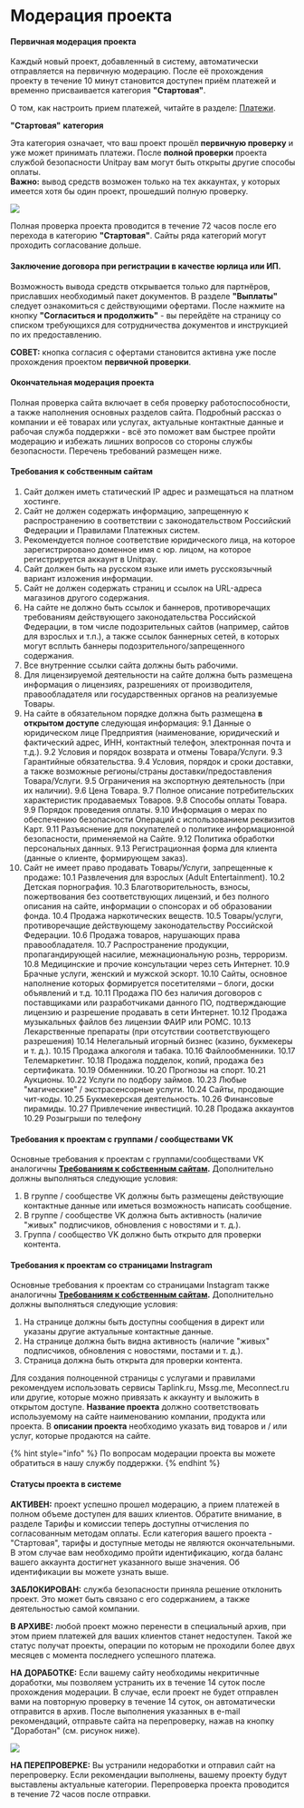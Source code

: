# Модерация проекта

#### Первичная модерация проекта

Каждый новый проект, добавленный в систему, автоматически отправляется на первичную модерацию. После её прохождения проекту в течение 10 минут становится доступен приём платежей и временно присваивается категория **"Стартовая"**. 

О том, как настроить прием платежей, читайте в разделе: [Платежи](../payments/).

**"Стартовая"** **категория**  

Эта категория означает, что ваш проект прошёл **первичную проверку** и уже может принимать платежи. После **полной проверки** проекта службой безопасности Unitpay вам могут быть открыты другие способы оплаты.  
**Важно:** вывод средств возможен только на тех аккаунтах, у которых имеется хотя бы один проект, прошедший полную проверку.

![](https://d33v4339jhl8k0.cloudfront.net/docs/assets/551a91dbe4b0221aadf24410/images/5e590aab04286364bc95feb9/file-CMTcJ343AJ.png)

Полная проверка проекта проводится в течение 72 часов после его перехода в категорию **"Стартовая"**. Сайты ряда категорий могут проходить согласование дольше. 

#### Заключение договора при регистрации в качестве юрлица или ИП.

Возможность вывода средств открывается только для партнёров, приславших необходимый пакет документов. В разделе **"Выплаты"** следует ознакомиться с действующими офертами. После нажмите на кнопку **"Согласиться и продолжить"** - вы перейдёте на страницу со списком требующихся для сотрудничества документов и инструкцией по их предоставлению.  
  
**СОВЕТ:** кнопка согласия с офертами становится активна уже после прохождения проектом **первичной проверки**.

#### Окончательная модерация проекта

Полная проверка сайта включает в себя проверку работоспособности, а также наполнения основных разделов сайта. Подробный рассказ о компании и её товарах или услугах, актуальные контактные данные и рабочая служба поддержки - всё это поможет вам быстрее пройти модерацию и избежать лишних вопросов со стороны службы безопасности. Перечень требований размещен ниже.

#### Требования к собственным сайтам

1. Сайт должен иметь статический IP адрес и размещаться на платном хостинге.  
2. Сайт не должен содержать информацию, запрещенную к распространению в соответствии с законодательством Российский Федерации и Правилами Платежных систем.  
3. Рекомендуется полное соответствие юридического лица, на которое зарегистрировано доменное имя с юр. лицом, на которое регистрируется аккаунт в Unitpay.  
4. Сайт должен быть на русском языке или иметь русскоязычный вариант изложения информации.  
5. Сайт не должен содержать страниц и ссылок на URL-адреса магазинов другого содержания. 
6. На сайте не должно быть ссылок и баннеров, противоречащих требованиям действующего законодательства Российской Федерации, в том числе подозрительных сайтов \(например, сайтов для взрослых и т.п.\), а также ссылок баннерных сетей, в которых могут всплыть баннеры подозрительного/запрещенного содержания.  
7. Все внутренние ссылки сайта должны быть рабочими. 
8.  Для лицензируемой деятельности на сайте должна быть размещена информация о лицензиях, разрешениях от производителя, правообладателя или государственных органов на реализуемые Товары.  
9. На сайте в обязательном порядке должна быть размещена **в открытом доступе** следующая информация:  9.1 Данные о юридическом лице Предприятия \(наименование, юридический и фактический адрес, ИНН, контактный телефон, электронная почта и т.д.\).  9.2 Условия и порядок возврата и отмены Товара/Услуги.  9.3 Гарантийные обязательства.  9.4 Условия, порядок и сроки доставки, а также возможные регионы/страны доставки/предоставления Товара/Услуги.  9.5 Ограничения на экспортную деятельность \(при их наличии\).  9.6 Цена Товара.  9.7 Полное описание потребительских характеристик продаваемых Товаров.  9.8 Способы оплаты Товара.  9.9 Порядок проведения оплаты.  9.10 Информация о мерах по обеспечению безопасности Операций с использованием реквизитов Карт.  9.11 Разъяснение для покупателей о политике информационной безопасности, применяемой на Сайте.  9.12 Политика обработки персональных данных.  9.13 Регистрационная форма для клиента \(данные о клиенте, формирующем заказ\). 
10. Сайт не имеет право продавать Товары/Услуги, запрещенные к продаже: 10.1 Развлечения для взрослых \(Adult Entertainment\). 10.2 Детская порнография. 10.3 Благотворительность, взносы, пожертвования без соответствующих лицензий, и без полного описания на сайте, информации о спонсорах и об образовании фонда. 10.4 Продажа наркотических веществ. 10.5 Товары/услуги, противоречащие действующему законодательству Российской Федерации. 10.6 Продажа товаров, нарушающих права правообладателя. 10.7 Распространение продукции, пропагандирующей насилие, межнациональную рознь, терроризм. 10.8 Медицинские и прочие консультации через сеть Интернет. 10.9 Брачные услуги, женский и мужской эскорт. 10.10 Сайты, основное наполнение которых формируется посетителями – блоги, доски объявлений и т.д. 10.11 Продажа ПО без наличия договоров с поставщиками или разработчиками данного ПО, подтверждающие лицензию и разрешение продавать в сети Интернет. 10.12 Продажа музыкальных файлов без лицензии ФАИР или РОМС. 10.13 Лекарственные препараты \(при отсутствии соответствующего разрешения\) 10.14 Нелегальный игорный бизнес \(казино, букмекеры и т. д.\). 10.15 Продажа алкоголя и табака. 10.16 Файлообменники. 10.17 Телемаркетинг. 10.18 Продажа подделок, копий, продажа без сертификата. 10.19 Обменники.  10.20 Прогнозы на спорт.  10.21 Аукционы.  10.22 Услуги по подбору займов.  10.23 Любые "магические" / экстрасенсорные услуги.  10.24 Сайты, продающие чит-коды.  10.25 Букмекерская деятельность.  10.26 Финансовые пирамиды.  10.27 Привлечение инвестиций. 10.28 Продажа аккаунтов  10.29 Розыгрыши по телефону

  


#### Требования к проектам с группами / сообществами VK

Основные требования к проектам с группами/сообществами VK аналогичны [**Требованиям к собственным сайтам**](https://help.unitpay.ru/first_steps/moderation#trebovaniya-k-sobstvennym-saitam)**.** Дополнительно должны выполняться следующие условия:

1. В группе / сообществе VK должны быть размещены действующие контактные данные или иметься возможность написать сообщение.  
2. В группе / сообществе VK должна быть активность \(наличие "живых" подписчиков, обновления с новостями и т. д.\).
3. Группа / сообщество VK должно быть открыто для проверки контента.

#### Требования к проектам со страницами Instragram

Основные требования к проектам со страницами Instagram также аналогичны [**Требованиям к собственным сайтам**](https://help.unitpay.ru/first_steps/moderation#trebovaniya-k-sobstvennym-saitam)**.** Дополнительно должны выполняться следующие условия:

1. На странице должны быть доступны сообщения в директ или указаны другие актуальные контактные данные.
2. На странице должна быть видна активность \(наличие "живых" подписчиков, обновления с новостями, постами и т. д.\).
3. Страница должна быть открыта для проверки контента.

Для создания полноценной страницы с услугами и правилами рекомендуем использовать сервисы Taplink.ru, Mssg.me, Meconnect.ru или другие, которые можно привязать к аккаунту и выложить в открытом доступе. **Название проекта** должно соответствовать используемому на сайте наименованию компании, продукта или проекта. В **описании проекта** необходимо указать вид товаров и / или услуг, которые продаются на сайте.

{% hint style="info" %}
По вопросам модерации проекта вы можете обратиться в нашу службу поддержки.
{% endhint %}

#### Статусы проекта в системе

**АКТИВЕН:** проект успешно прошел модерацию, а прием платежей в полном объеме доступен для ваших клиентов. Обратите внимание, в разделе  Тарифы и комиссии теперь доступны отчисления по согласованным методам оплаты. Если категория вашего проекта - "Стартовая", тарифы и доступные методы не являются окончательными. В этом случае вам необходимо пройти идентификацию, когда баланс вашего аккаунта достигнет указанного выше значения. Об идентификации вы можете узнать выше.

**ЗАБЛОКИРОВАН:** служба безопасности приняла решение отклонить проект. Это может быть связано с его содержанием, а также деятельностью самой компании.

**В АРХИВЕ:** любой проект можно перенести в специальный архив, при этом прием платежей для ваших клиентов станет недоступен. Такой же статус получат проекты, операции по которым не проходили более двух месяцев с момента последнего успешного платежа. 

**НА ДОРАБОТКЕ:** Если вашему сайту необходимы некритичные доработки, мы позволяем устранить их в течение 14 суток после прохождения модерации. В случае, если проект не будет отправлен вами на повторную проверку в течение 14 суток, он автоматически отправится в архив. После выполнения указанных в e-mail рекомендаций, отправьте сайта на перепроверку, нажав на кнопку "Доработан" \(см. рисунок ниже\).

![](https://d33v4339jhl8k0.cloudfront.net/docs/assets/551a91dbe4b0221aadf24410/images/5e590bbf04286364bc95febc/file-3nfA3GDVl9.png)

**НА ПЕРЕПРОВЕРКЕ:** Вы устранили недоработки и отправил сайт на перепроверку. Если рекомендации выполнены, вашему проекту будут выставлены актуальные категории. Перепроверка проекта проводится  в течение 72 часов после отправки.

